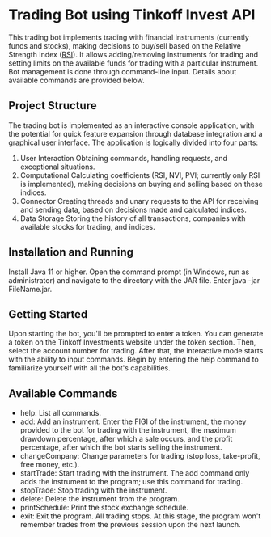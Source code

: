 # Trading Bot using Tinkoff Invest API

This trading bot implements trading with financial instruments (currently funds and stocks), making decisions to buy/sell based on the Relative Strength Index (<a href="https://en.wikipedia.org/wiki/Relative_strength_index">RSI</a>). It allows adding/removing instruments for trading and setting limits on the available funds for trading with a particular instrument. Bot management is done through command-line input. Details about available commands are provided below.
## Project Structure

The trading bot is implemented as an interactive console application, with the potential for quick feature expansion through database integration and a graphical user interface. The application is logically divided into four parts:

1. User Interaction
        Obtaining commands, handling requests, and exceptional situations.
2. Computational
        Calculating coefficients (RSI, NVI, PVI; currently only RSI is implemented), making decisions on buying and selling based on these indices.
3. Connector
        Creating threads and unary requests to the API for receiving and sending data, based on decisions made and calculated indices.
4. Data Storage
        Storing the history of all transactions, companies with available stocks for trading, and indices.

## Installation and Running

Install Java 11 or higher.
Open the command prompt (in Windows, run as administrator) and navigate to the directory with the JAR file.
Enter java -jar FileName.jar.

## Getting Started

Upon starting the bot, you'll be prompted to enter a token. You can generate a token on the Tinkoff Investments website under the token section. Then, select the account number for trading. After that, the interactive mode starts with the ability to input commands. Begin by entering the help command to familiarize yourself with all the bot's capabilities.
## Available Commands
<ul>
<li>help: List all commands.
<li>add: Add an instrument. Enter the FIGI of the instrument, the money provided to the bot for trading with the instrument, the maximum drawdown percentage, after which a sale occurs, and the profit percentage, after which the bot starts selling the instrument.
<li>changeCompany: Change parameters for trading (stop loss, take-profit, free money, etc.).
<li>startTrade: Start trading with the instrument. The add command only adds the instrument to the program; use this command for trading.
<li>stopTrade: Stop trading with the instrument.
<li>delete: Delete the instrument from the program.
<li>printSchedule: Print the stock exchange schedule.
<li>exit: Exit the program. All trading stops. At this stage, the program won't remember trades from the previous session upon the next launch.
